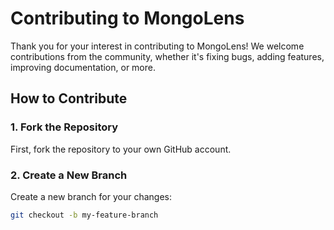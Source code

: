 # Contributing to MongoLens

Thank you for your interest in contributing to MongoLens! We welcome contributions from the community, whether it's fixing bugs, adding features, improving documentation, or more.

## How to Contribute

### 1. Fork the Repository

First, fork the repository to your own GitHub account.

### 2. Create a New Branch

Create a new branch for your changes:

```bash
git checkout -b my-feature-branch
```
